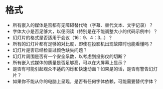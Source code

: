 # 格式

-   所有嵌入的媒体是否都有无障碍替代物（字幕、替代文本、文字记录）？
-   字体大小是否足够大，以便阅读（特别是在不能调整大小的代码示例中）？
-   幻灯片的格式是否适用于会议（16：9、4：3...）？
-   所有的幻灯片都有足够的对比度，即使在投影机出现故障时也能看懂吗？
-   幻灯片是否已经检查过颜色缺失问题？
-   幻灯片周围是否有一个安全系数，以考虑到投影仪的切断？
-   所有嵌入式媒体的质量是否足够高，可以在大屏幕上显示？
-   是否有可能引起观众不适的闪烁和快速动画？如果是的话，是否有警告幻灯片？
-   如果你不能从你的电脑上呈现，是否有任何字体依赖，可能需要替代字体？